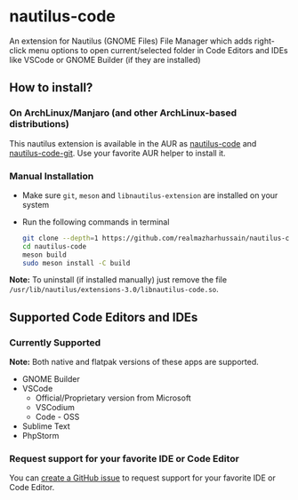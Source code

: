 # nautilus-code
An extension for Nautilus (GNOME Files) File Manager which adds right-click menu options to open current/selected folder in Code Editors and IDEs like VSCode or GNOME Builder (if they are installed)

## How to install?

### On ArchLinux/Manjaro (and other ArchLinux-based distributions)
This nautilus extension is available in the AUR as [nautilus-code](https://aur.archlinux.org/packages/nautilus-code) and [nautilus-code-git](https://aur.archlinux.org/packages/nautilus-code-git). Use your favorite AUR helper to install it.

### Manual Installation
- Make sure `git`, `meson` and `libnautilus-extension` are installed on your system
- Run the following commands in terminal
  
  ```bash
  git clone --depth=1 https://github.com/realmazharhussain/nautilus-code.git
  cd nautilus-code
  meson build
  sudo meson install -C build
  ```

**Note:** To uninstall (if installed manually) just remove the file `/usr/lib/nautilus/extensions-3.0/libnautilus-code.so`.

## Supported Code Editors and IDEs

### Currently Supported
**Note:** Both native and flatpak versions of these apps are supported.

- GNOME Builder
- VSCode
  - Official/Proprietary version from Microsoft
  - VSCodium
  - Code - OSS
- Sublime Text
- PhpStorm

### Request support for your favorite IDE or Code Editor
You can [create a GitHub issue](https://github.com/realmazharhussain/nautilus-code/issues/new) to request support for your favorite IDE or Code Editor.
